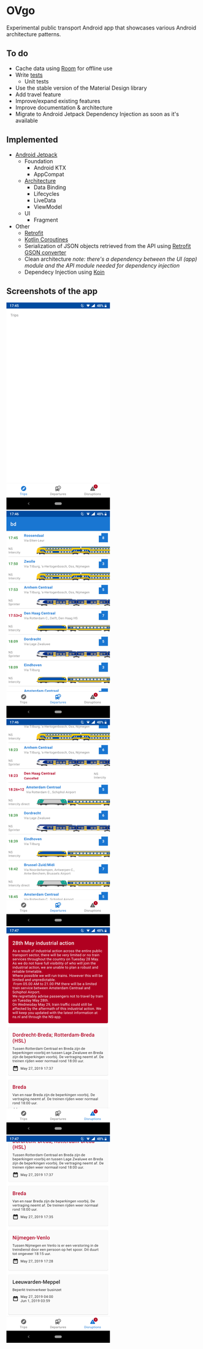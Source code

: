 # OVgo
Experimental public transport Android app that showcases various Android architecture patterns.

## To do
* Cache data using [Room](https://developer.android.com/topic/libraries/architecture/room) for offline use
* Write [tests](https://developer.android.com/training/testing/)
  * Unit tests
* Use the stable version of the Material Design library
* Add travel feature
* Improve/expand existing features
* Improve documentation & architecture
* Migrate to Android Jetpack Dependency Injection as soon as it's available

## Implemented
* [Android Jetpack](https://developer.android.com/jetpack)
  * Foundation
    * Android KTX
    * AppCompat
  * [Architecture](https://developer.android.com/topic/libraries/architecture/)
    * Data Binding
    * Lifecycles
    * LiveData
    * ViewModel
  * UI
    * Fragment
* Other
  * [Retrofit](https://square.github.io/retrofit/)
  * [Kotlin Coroutines](https://kotlinlang.org/docs/reference/coroutines-overview.html)
  * Serialization of JSON objects retrieved from the API using [Retrofit GSON converter](https://github.com/square/retrofit/tree/master/retrofit-converters/gson)
  * Clean architecture
  *note: there's a dependency between the UI (app) module and the API module needed for dependency injection*
  * Dependecy Injection using [Koin](https://insert-koin.io/)

## Screenshots of the app
![Trips](/docs/screenshots/trips-1.png?raw=true "Trips")
![Departures](/docs/screenshots/departures-1.png?raw=true "Departures")
![Departures](/docs/screenshots/departures-2.png?raw=true "Departures")
![Disruptions](/docs/screenshots/disruptions-1.png?raw=true "Disruptions")
![Disruptions](/docs/screenshots/disruptions-2.png?raw=true "Disruptions")
